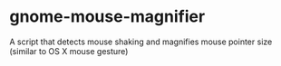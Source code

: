 # gnome-mouse-magnifier
A script that detects mouse shaking and magnifies mouse pointer size (similar to OS X mouse gesture)
